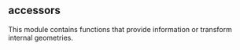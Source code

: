 ## accessors

<div class="badge core"></div>

This module contains functions that provide information or transform internal geometries.